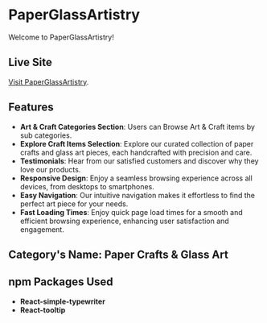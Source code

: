 # PaperGlassArtistry

Welcome to PaperGlassArtistry!

## Live Site

[Visit PaperGlassArtistry](https://paper-glass-artistry-client.web.app).

## Features

- **Art & Craft Categories Section**: Users can Browse Art & Craft items by sub categories.
- **Explore Craft Items Selection**: Explore our curated collection of paper crafts and glass art pieces, each handcrafted with precision and care.
- **Testimonials**: Hear from our satisfied customers and discover why they love our products.
- **Responsive Design**: Enjoy a seamless browsing experience across all devices, from desktops to smartphones.
- **Easy Navigation**: Our intuitive navigation makes it effortless to find the perfect art piece for your needs.
- **Fast Loading Times**: Enjoy quick page load times for a smooth and efficient browsing experience, enhancing user satisfaction and engagement.

## Category's Name: Paper Crafts & Glass Art

## npm Packages Used

- **React-simple-typewriter**
- **React-tooltip**
